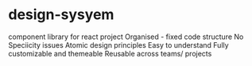 # design-sysyem
component library for react project
Organised - fixed code structure
No Speciicity issues
Atomic design principles
Easy to understand
Fully customizable and themeable
Reusable across teams/ projects
